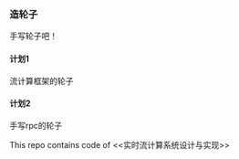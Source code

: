 ### 造轮子

手写轮子吧！

#### 计划1

流计算框架的轮子

#### 计划2

手写rpc的轮子

This repo contains code of <<实时流计算系统设计与实现>> 
